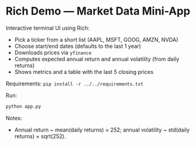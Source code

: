 # Rich Demo — Market Data Mini-App

Interactive terminal UI using Rich:
- Pick a ticker from a short list (AAPL, MSFT, GOOG, AMZN, NVDA)
- Choose start/end dates (defaults to the last 1 year)
- Downloads prices via `yfinance`
- Computes expected annual return and annual volatility (from daily returns)
- Shows metrics and a table with the last 5 closing prices

Requirements: `pip install -r ../../requirements.txt`

Run:

```bash
python app.py
```

Notes:
- Annual return ~ mean(daily returns) × 252; annual volatility ~ std(daily returns) × sqrt(252).